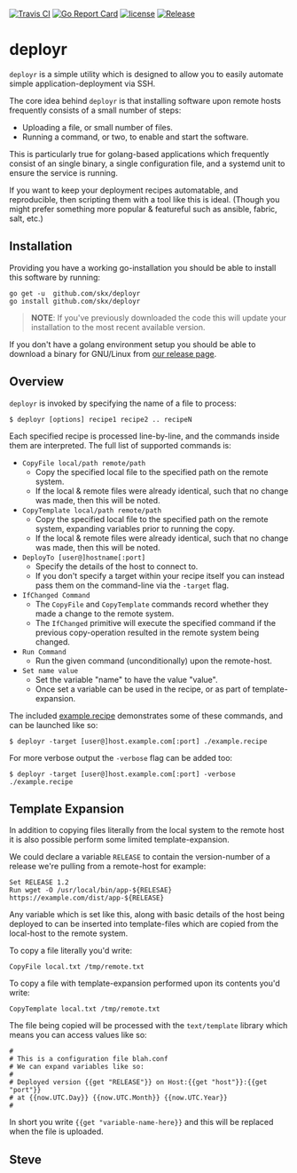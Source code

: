 [![Travis CI](https://img.shields.io/travis/skx/deployr/master.svg?style=flat-square)](https://travis-ci.org/skx/deployr)
[![Go Report Card](https://goreportcard.com/badge/github.com/skx/deployr)](https://goreportcard.com/report/github.com/skx/deployr)
[![license](https://img.shields.io/github/license/skx/deployr.svg)](https://github.com/skx/deployr/blob/master/LICENSE)
[![Release](https://img.shields.io/github/release/skx/deployr.svg)](https://github.com/skx/deployr/releases/latest)


# deployr

`deployr` is a simple utility which is designed to allow you to easily automate simple application-deployment via SSH.

The core idea behind `deployr` is that installing software upon remote hosts frequently consists of a small number of steps:

* Uploading a file, or small number of files.
* Running a command, or two, to enable and start the software.

This is particularly true for golang-based applications which frequently consist of an single binary, a single configuration file, and a systemd unit to ensure the service is running.

If you want to keep your deployment recipes automatable, and reproducible, then scripting them with a tool like this is ideal.  (Though you might prefer something more popular & featureful such as ansible, fabric, salt, etc.)


## Installation

Providing you have a working go-installation you should be able to install this software by running:

    go get -u  github.com/skx/deployr
    go install github.com/skx/deployr

> **NOTE**: If you've previously downloaded the code this will update your installation to the most recent available version.

If you don't have a golang environment setup you should be able to download a binary for GNU/Linux from [our release page](https://github.com/skx/deployr/releases).



## Overview

`deployr` is invoked by specifying the name of a file to process:

    $ deployr [options] recipe1 recipe2 .. recipeN

Each specified recipe is processed line-by-line, and the commands inside them are interpreted.  The full list of supported commands is:

* `CopyFile local/path remote/path`
  * Copy the specified local file to the specified path on the remote system.
  * If the local & remote files were already identical, such that no change was made, then this will be noted.
* `CopyTemplate local/path remote/path`
  * Copy the specified local file to the specified path on the remote system, expanding variables prior to running the copy.
  * If the local & remote files were already identical, such that no change was made, then this will be noted.
* `DeployTo [user@]hostname[:port]`
  * Specify the details of the host to connect to.
  * If you don't specify a target within your recipe itself you can instead pass them on the command-line via the `-target` flag.
* `IfChanged Command`
  * The `CopyFile` and `CopyTemplate` commands record whether they made a change to the remote system.
  * The `IfChanged` primitive will execute the specified command if the previous copy-operation resulted in the remote system being changed.
* `Run Command`
  * Run the given command (unconditionally) upon the remote-host.
* `Set name value`
  * Set the variable "name" to have the value "value".
  * Once set a variable can be used in the recipe, or as part of template-expansion.

The included [example.recipe](example.recipe) demonstrates some of these commands, and can be launched like so:

    $ deployr -target [user@]host.example.com[:port] ./example.recipe

For more verbose output the `-verbose` flag can be added too:

    $ deployr -target [user@]host.example.com[:port] -verbose ./example.recipe


## Template Expansion

In addition to copying files literally from the local system to the remote
host it is also possible perform some limited template-expansion.

We could declare a variable `RELEASE` to contain the version-number of a release we're pulling from a remote-host for example:

    Set RELEASE 1.2
    Run wget -O /usr/local/bin/app-${RELESAE} https://example.com/dist/app-${RELEASE}

Any variable which is set like this, along with basic details of the host being
deployed to can be inserted into template-files which are copied from the local-host to the remote system.

To copy a file literally you'd write:

    CopyFile local.txt /tmp/remote.txt

To copy a file with template-expansion performed upon its contents you'd write:

    CopyTemplate local.txt /tmp/remote.txt

The file being copied will be processed with the `text/template` library
which means you can access values like so:

    #
    # This is a configuration file blah.conf
    # We can expand variables like so:
    #
    # Deployed version {{get "RELEASE"}} on Host:{{get "host"}}:{{get "port"}}
    # at {{now.UTC.Day}} {{now.UTC.Month}} {{now.UTC.Year}}
    #

In short you write `{{get "variable-name-here}}` and this will be replaced
when the file is uploaded.


Steve
--
